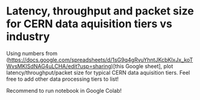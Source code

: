 # Latency, throughput and packet size for CERN data aquisition tiers vs industry

Using numbers from (https://docs.google.com/spreadsheets/d/1sG9q4gRvuYhntJKcbKlxJx_koTWvsMKISdNAG4uLCHA/edit?usp=sharing)[this Google sheet], plot latency/throughput/packet size for typical CERN data aquisition tiers. Feel free to add other data processing tiers to list!

Recommend to run notebook in Google Colab!
